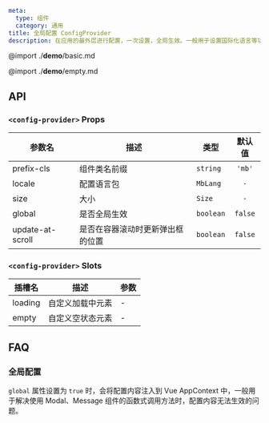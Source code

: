```yaml
meta:
  type: 组件
  category: 通用
title: 全局配置 ConfigProvider
description: 在应用的最外层进行配置，一次设置，全局生效。一般用于设置国际化语言等功能。
```

@import ./__demo__/basic.md

@import ./__demo__/empty.md

## API


### `<config-provider>` Props

|参数名|描述|类型|默认值|
|---|---|---|:---:|
|prefix-cls|组件类名前缀|`string`|`'mb'`|
|locale|配置语言包|`MbLang`|`-`|
|size|大小|`Size`|`-`|
|global|是否全局生效|`boolean`|`false`|
|update-at-scroll|是否在容器滚动时更新弹出框的位置|`boolean`|`false`|
### `<config-provider>` Slots

|插槽名|描述|参数|
|---|:---:|---|
|loading|自定义加载中元素|-|
|empty|自定义空状态元素|-|




## FAQ

### 全局配置

`global` 属性设置为 `true` 时，会将配置内容注入到 Vue AppContext 中，一般用于解决使用 Modal、Message 组件的函数式调用方法时，配置内容无法生效的问题。
